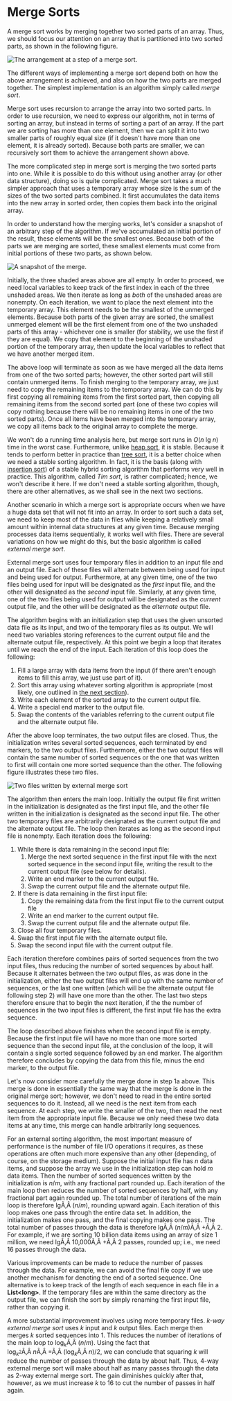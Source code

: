 # Merge Sorts

A merge sort works by merging together two sorted parts of an array.
Thus, we should focus our attention on an array that is partitioned into
two sorted parts, as shown in the following figure.

![The arrangement at a step of a merge sort.](merge-sorts.jpg)

The different ways of implementing a merge sort depend both on how the
above arrangement is achieved, and also on how the two parts are merged
together. The simplest implementation is an algorithm simply called
*merge sort*.

Merge sort uses recursion to arrange the array into two sorted parts. In
order to use recursion, we need to express our algorithm, not in terms
of sorting an array, but instead in terms of sorting a part of an array.
If the part we are sorting has more than one element, then we can split
it into two smaller parts of roughly equal size (if it doesn't have more
than one element, it is already sorted). Because both parts are smaller,
we can recursively sort them to achieve the arrangement shown above.

The more complicated step in merge sort is merging the two sorted parts
into one. While it is possible to do this without using another array
(or other data structure), doing so is quite complicated. Merge sort
takes a much simpler approach that uses a temporary array whose size is
the sum of the sizes of the two sorted parts combined. It first
accumulates the data items into the new array in sorted order, then
copies them back into the original array.

In order to understand how the merging works, let's consider a snapshot
of an arbitrary step of the algorithm. If we've accumulated an initial
portion of the result, these elements will be the smallest ones. Because
both of the parts we are merging are sorted, these smallest elements
must come from initial portions of these two parts, as shown below.

![A snapshot of the merge.](merging.jpg)

Initially, the three shaded areas above are all empty. In order to
proceed, we need local variables to keep track of the first index in
each of the three unshaded areas. We then iterate as long as *both* of
the unshaded areas are nonempty. On each iteration, we want to place the
next element into the temporary array. This element needs to be the
smallest of the unmerged elements. Because both parts of the given array
are sorted, the smallest unmerged element will be the first element from
one of the two unshaded parts of this array - whichever one is smaller
(for stability, we use the first if they are equal). We copy that
element to the beginning of the unshaded portion of the temporary array,
then update the local variables to reflect that we have another merged
item.

The above loop will terminate as soon as we have merged all the data
items from one of the two sorted parts; however, the other sorted part
will still contain unmerged items. To finish merging to the temporary
array, we just need to copy the remaining items to the temporary array.
We can do this by first copying all remaining items from the first
sorted part, then copying all remaining items from the second sorted
part (one of these two copies will copy nothing because there will be no
remaining items in one of the two sorted parts). Once all items have
been merged into the temporary array, we copy all items back to the
original array to complete the merge.

We won't do a running time analysis here, but merge sort runs in *O*(*n*
lg *n*) time in the worst case. Furthermore, unlike [heap
sort](/~rhowell/DataStructures/redirect/heap-sort), it is stable.
Because it tends to perform better in practice than [tree
sort](/~rhowell/DataStructures/redirect/tree-sort), it is a better
choice when we need a stable sorting algorithm. In fact, it is the basis
(along with [insertion
sort](/~rhowell/DataStructures/redirect/insert-sorts)) of a stable
hybrid sorting algorithm that performs very well in practice. This
algorithm, called *Tim sort*, is rather complicated; hence, we won't
describe it here. If we don't need a stable sorting algorithm, though,
there are other alternatives, as we shall see in the next two sections.

<span id="external"></span> Another scenario in which a merge sort is
appropriate occurs when we have a huge data set that will not fit into
an array. In order to sort such a data set, we need to keep most of the
data in files while keeping a relatively small amount within internal
data structures at any given time. Because merging processes data items
sequentially, it works well with files. There are several variations on
how we might do this, but the basic algorithm is called *external merge
sort*.

External merge sort uses four temporary files in addition to an input
file and an output file. Each of these files will alternate between
being used for input and being used for output. Furthermore, at any
given time, one of the two files being used for input will be designated
as the *first* input file, and the other will designated as the *second*
input file. Similarly, at any given time, one of the two files being
used for output will be designated as the *current* output file, and the
other will be designated as the *alternate* output file.

The algorithm begins with an initialization step that uses the given
unsorted data file as its input, and two of the temporary files as its
output. We will need two variables storing references to the current
output file and the alternate output file, respectively. At this point
we begin a loop that iterates until we reach the end of the input. Each
iteration of this loop does the following:

1.  Fill a large array with data items from the input (if there aren't
    enough items to fill this array, we just use part of it).
2.  Sort this array using whatever sorting algorithm is appropriate
    (most likely, one outlined in [the next
    section](/~rhowell/DataStructures/redirect/split-sorts)).
3.  Write each element of the sorted array to the current output file.
4.  Write a special end marker to the output file.
5.  Swap the contents of the variables referring to the current output
    file and the alternate output file.

After the above loop terminates, the two output files are closed. Thus,
the initialization writes several sorted sequences, each terminated by
end markers, to the two output files. Furthermore, either the two output
files will contain the same number of sorted sequences or the one that
was written to first will contain one more sorted sequence than the
other. The following figure illustrates these two files.

![Two files written by external merge sort](external-merge-sort.jpg)

The algorithm then enters the main loop. Initially the output file first
written in the initialization is designated as the first input file, and
the other file written in the initialization is designated as the second
input file. The other two temporary files are arbitrarily designated as
the current output file and the alternate output file. The loop then
iterates as long as the second input file is nonempty. Each iteration
does the following:

1.  While there is data remaining in the second input file:
    1.  Merge the next sorted sequence in the first input file with the
        next sorted sequence in the second input file, writing the
        result to the current output file (see below for details).
    2.  Write an end marker to the current output file.
    3.  Swap the current output file and the alternate output file.
2.  If there is data remaining in the first input file:
    1.  Copy the remaining data from the first input file to the current
        output file
    2.  Write an end marker to the current output file.
    3.  Swap the current output file and the alternate output file.
3.  Close all four temporary files.
4.  Swap the first input file with the alternate output file.
5.  Swap the second input file with the current output file.

Each iteration therefore combines pairs of sorted sequences from the two
input files, thus reducing the number of sorted sequences by about half.
Because it alternates between the two output files, as was done in the
initialization, either the two output files will end up with the same
number of sequences, or the last one written (which will be the
alternate output file following step 2) will have one more than the
other. The last two steps therefore ensure that to begin the next
iteration, if the the number of sequences in the two input files is
different, the first input file has the extra sequence.

The loop described above finishes when the second input file is empty.
Because the first input file will have no more than one more sorted
sequence than the second input file, at the conclusion of the loop, it
will contain a single sorted sequence followed by an end marker. The
algorithm therefore concludes by copying the data from this file, minus
the end marker, to the output file.

Let's now consider more carefully the merge done in step 1a above. This
merge is done in essentially the same way that the merge is done in the
original merge sort; however, we don't need to read in the entire sorted
sequences to do it. Instead, all we need is the next item from each
sequence. At each step, we write the smaller of the two, then read the
next item from the appropriate input file. Because we only need these
two data items at any time, this merge can handle arbitrarily long
sequences.

For an external sorting algorithm, the most important measure of
performance is the number of file I/O operations it requires, as these
operations are often much more expensive than any other (depending, of
course, on the storage medium). Suppose the initial input file has *n*
data items, and suppose the array we use in the initialization step can
hold *m* data items. Then the number of sorted sequences written by the
initialization is *n*/*m*, with any fractional part rounded up. Each
iteration of the main loop then reduces the number of sorted sequences
by half, with any fractional part again rounded up. The total number of
iterations of the main loop is therefore lgÃ‚Â (*n*/*m*), rounding
upward again. Each iteration of this loop makes one pass through the
entire data set. In addition, the initialization makes one pass, and the
final copying makes one pass. The total number of passes through the
data is therefore lgÃ‚Â (*n*/*m*)Ã‚Â +Ã‚Â 2. For example, if we are
sorting 10 billion data items using an array of size 1 million, we need
lgÃ‚Â 10,000Ã‚Â +Ã‚Â 2 passes, rounded up; i.e., we need 16 passes
through the data.

Various improvements can be made to reduce the number of passes through
the data. For example, we can avoid the final file copy if we use
another mechanism for denoting the end of a sorted sequence. One
alternative is to keep track of the length of each sequence in each file
in a **List\<long\>**. If the temporary files are within the same
directory as the output file, we can finish the sort by simply renaming
the first input file, rather than copying it.

A more substantial improvement involves using more temporary files.
*k-way external merge sort* uses *k* input and *k* output files. Each
merge then merges *k* sorted sequences into 1. This reduces the number
of iterations of the main loop to log<sub>*k*</sub>Ã‚Â (*n*/*m*). Using
the fact that
log<sub>*k*<sup>2</sup></sub>Ã‚Â *n*Ã‚Â =Ã‚Â (log<sub>*k*</sub>Ã‚Â *n*)/2,
we can conclude that squaring *k* will reduce the number of passes
through the data by about half. Thus, 4-way external merge sort will
make about half as many passes through the data as 2-way external merge
sort. The gain diminishes quickly after that, however, as we must
increase *k* to 16 to cut the number of passes in half again.
